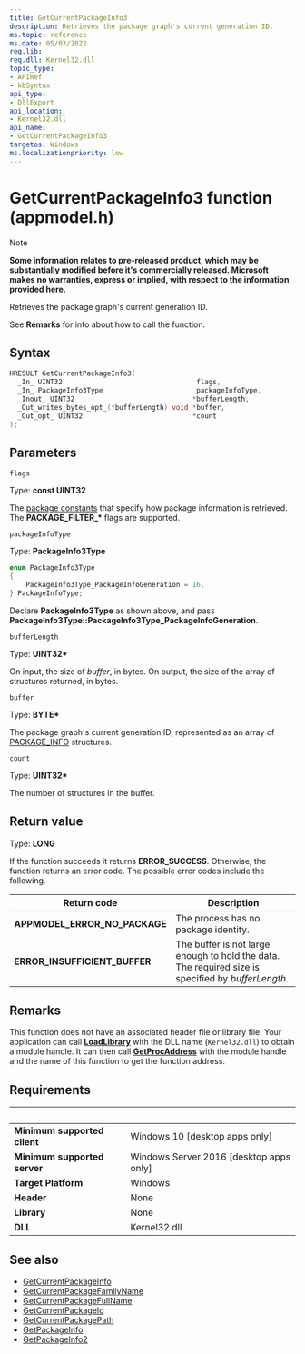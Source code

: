 ```yaml
---
title: GetCurrentPackageInfo3
description: Retrieves the package graph's current generation ID.
ms.topic: reference
ms.date: 05/03/2022
req.lib: 
req.dll: Kernel32.dll
topic_type:
- APIRef
- kbSyntax
api_type:
- DllExport
api_location:
- Kernel32.dll
api_name:
- GetCurrentPackageInfo3
targetos: Windows
ms.localizationpriority: low
---
```


# GetCurrentPackageInfo3 function (appmodel.h)

> [!NOTE]
> **Some information relates to pre-released product, which may be substantially modified before it's commercially released. Microsoft makes no warranties, express or implied, with respect to the information provided here.**

Retrieves the package graph's current generation ID.

See **Remarks** for info about how to call the function.

## Syntax

```cpp
HRESULT GetCurrentPackageInfo3(
  _In_ UINT32                                 flags,
  _In_ PackageInfo3Type                       packageInfoType,
  _Inout_ UINT32                             *bufferLength,
  _Out_writes_bytes_opt_(*bufferLength) void *buffer,
  _Out_opt_ UINT32                           *count
);
```

## Parameters

`flags`

Type: **const UINT32**

The [package constants](/windows/desktop/appxpkg/package-constants) that specify how package information is retrieved. The **PACKAGE_FILTER_\*** flags are supported.

`packageInfoType`

Type: **PackageInfo3Type**

```cpp
enum PackageInfo3Type
{
	PackageInfo3Type_PackageInfoGeneration = 16,
} PackageInfoType;
```

Declare **PackageInfo3Type** as shown above, and pass **PackageInfo3Type::PackageInfo3Type_PackageInfoGeneration**.

`bufferLength`

Type: **UINT32\***

On input, the size of <i>buffer</i>, in bytes. On output, the size of the array of structures returned, in bytes.

`buffer`

Type: **BYTE\***

The package graph's current generation ID, represented as an array of <a href="/windows/win32/api/appmodel/ns-appmodel-package_info">PACKAGE_INFO</a> structures.

`count`

Type: **UINT32\***

The number of structures in the buffer.

## Return value

Type: **LONG**

If the function succeeds it returns **ERROR_SUCCESS**. Otherwise, the function returns an error code. The possible error codes include the following.

|Return code|Description|
|-|-|
|**APPMODEL_ERROR_NO_PACKAGE**|The process has no package identity.|
|**ERROR_INSUFFICIENT_BUFFER**|The buffer is not large enough to hold the data. The required size is specified  by <i>bufferLength</i>.|

## Remarks

This function does not have an associated header file or library file. Your application can call [**LoadLibrary**](/windows/win32/api/libloaderapi/nf-libloaderapi-loadlibrarya) with the DLL name (`Kernel32.dll`) to obtain a module handle. It can then call [**GetProcAddress**](/windows/win32/api/libloaderapi/nf-libloaderapi-getprocaddress) with the module handle and the name of this function to get the function address.

## Requirements

| &nbsp; | &nbsp; |
| ---- |:---- |
| **Minimum supported client** | Windows 10 [desktop apps only] |
| **Minimum supported server** | Windows Server 2016 [desktop apps only] |
| **Target Platform** | Windows |
| **Header** | None |
| **Library** | None |
| **DLL** | Kernel32.dll |

## See also

* [GetCurrentPackageInfo](/windows/win32/api/appmodel/nf-appmodel-getcurrentpackageinfo.md)
* [GetCurrentPackageFamilyName](/windows/win32/api/appmodel/nf-appmodel-getcurrentpackagefamilyname)
* [GetCurrentPackageFullName](/windows/win32/api/appmodel/nf-appmodel-getcurrentpackagefullname)
* [GetCurrentPackageId](/windows/win32/api/appmodel/nf-appmodel-getcurrentpackageid)
* [GetCurrentPackagePath](/windows/win32/api/appmodel/nf-appmodel-getcurrentpackagepath)
* [GetPackageInfo](/windows/win32/api/appmodel/nf-appmodel-getpackageinfo)
* [GetPackageInfo2](/windows/win32/api/appmodel/nf-appmodel-getpackageinfo2.md)
